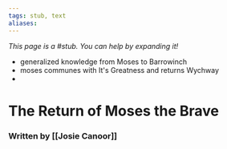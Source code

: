 ```yaml
---
tags: stub, text
aliases:
---
```


*This page is a #stub. You can help by expanding it!*

- generalized knowledge from Moses to Barrowinch
- moses communes with It's Greatness and returns Wychway
- 

# The Return of Moses the Brave
### Written by [[Josie Canoor]]

